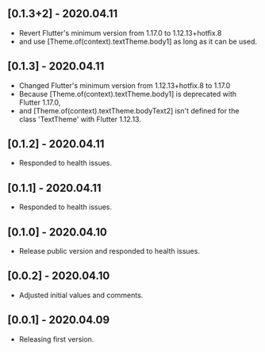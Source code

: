 ## [0.1.3+2] - 2020.04.11
* Revert Flutter's minimum version from 1.17.0 to 1.12.13+hotfix.8
* and use [Theme.of(context).textTheme.body1] as long as it can be used.

## [0.1.3] - 2020.04.11
* Changed Flutter's minimum version from 1.12.13+hotfix.8 to 1.17.0
* Because [Theme.of(context).textTheme.body1] is deprecated with Flutter 1.17.0,
* and [Theme.of(context).textTheme.bodyText2] isn't defined for the class 'TextTheme' with Flutter 1.12.13.

## [0.1.2] - 2020.04.11
* Responded to health issues.

## [0.1.1] - 2020.04.11
* Responded to health issues.

## [0.1.0] - 2020.04.10
* Release public version and responded to health issues.

## [0.0.2] - 2020.04.10
* Adjusted initial values and comments.

## [0.0.1] - 2020.04.09
* Releasing first version.

